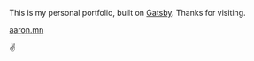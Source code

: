 This is my personal portfolio, built on [Gatsby](https://www.gatsbyjs.com). Thanks for visiting.

[aaron.mn](https://www.aaron.mn)

✌
